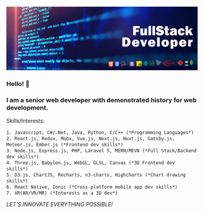 ![Banner](https://github.com/DevArt002/DevArt002/blob/master/img/banner.jpg)

### Hello! 👋

### I am a senior web developer with demonstrated history for web development.

Skills/Interests: 

    1. Javascript, C#/.Net, Java, Python, C/C++ (*Programming Languages*)
    2. React.js, Redux, Mobx, Vue.js, Next.js, Nuxt.js, Gatsby.js, Meteor.js, Ember.js (*Frontend dev skills*)
    3. Node.js, Express.js, PHP, Laravel 5, MERN/MEVN (*Full Stack/Backend dev skills*)
    4. Three.js, Babylon.js, WebGL, GLSL, Canvas (*3D Frontend dev skills*)
    5. D3.js, ChartJS, Recharts, n3-charts, Highcharts (*Chart drawing skills*)
    6. React Native, Ionic (*Cross-platform mobile app dev skills*)
    7. XR(AR/VR/MR) (*Interests as a 3D dev*)
   
*LET'S INNOVATE EVERYTHING POSSIBLE!*

